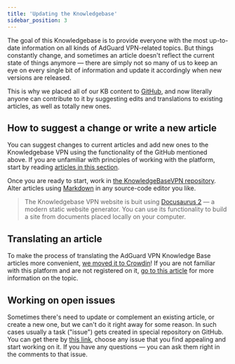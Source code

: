 ```yaml
---
title: 'Updating the Knowledgebase'
sidebar_position: 3
---
```


The goal of this Knowledgebase is to provide everyone with the most up-to-date information on all kinds of AdGuard VPN-related topics. But things constantly change, and sometimes an article doesn't reflect the current state of things anymore — there are simply not so many of us to keep an eye on every single bit of information and update it accordingly when new versions are released. 

This is why we placed all of our KB content to [GitHub](https://github.com/AdguardTeam/KnowledgeBaseVPN), and now literally anyone can contribute to it by suggesting edits and translations to existing articles, as well as totally new ones. 

## How to suggest a change or write a new article

You can suggest changes to current articles and add new ones to the Knowledgebase VPN using the functionality of the GitHub mentioned above. 
If you are unfamiliar with principles of working with the platform, start by reading [articles in this section](https://docs.github.com/en).

Once you are ready to start, work in [the KnowledgeBaseVPN repository](https://github.com/AdguardTeam/KnowledgeBaseVPN). Alter articles using [Markdown](https://docs.github.com/en/get-started/writing-on-github/getting-started-with-writing-and-formatting-on-github/basic-writing-and-formatting-syntax) in any source-code editor you like.  

> The Knowledgebase VPN website is buit using [Docusaurus 2](https://docusaurus.io/docs/category/guides) — a modern static website generator. You can use its functionality to build a site from documents placed locally on your computer. 

## Translating an article

To make the process of translating the AdGuard VPN Knowledge Base articles more convenient, [we moved it to Crowdin](https://crowdin.com/project/adguard-knowledge-bases)! If you are not familiar with this platform and are not registered on it, [go to this article](/miscellaneous/adguard-translations/translate-adguard-vpn.md) for more information on the topic. 

## Working on open issues

Sometimes there's need to update or complement an existing article, or create a new one, but we can't do it right away for some reason. In such cases usually a task ("issue") gets created in special repository on GitHub. You can get there by [this link](https://github.com/AdguardTeam/KnowledgeBaseVPN/issues/), choose any issue that you find appealing and start working on it. If you have any questions — you can ask them right in the comments to that issue.     
